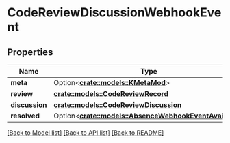# CodeReviewDiscussionWebhookEvent

## Properties

Name | Type | Description | Notes
------------ | ------------- | ------------- | -------------
**meta** | Option<[**crate::models::KMetaMod**](KMetaMod.md)> |  | [optional]
**review** | [**crate::models::CodeReviewRecord**](CodeReviewRecord.md) |  | 
**discussion** | [**crate::models::CodeReviewDiscussion**](CodeReviewDiscussion.md) |  | 
**resolved** | Option<[**crate::models::AbsenceWebhookEventAvailable**](AbsenceWebhookEvent_available.md)> |  | [optional]

[[Back to Model list]](../README.md#documentation-for-models) [[Back to API list]](../README.md#documentation-for-api-endpoints) [[Back to README]](../README.md)


